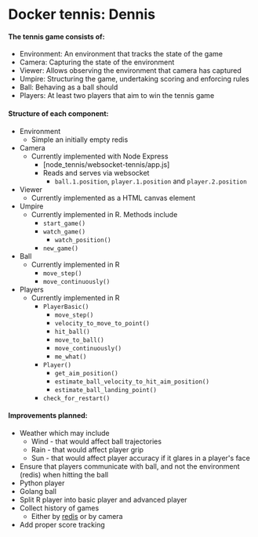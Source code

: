 # Docker tennis: Dennis

#### The tennis game consists of:
* Environment: An environment that tracks the state of the game
* Camera: Capturing the state of the environment
* Viewer: Allows observing the environment that camera has captured
* Umpire: Structuring the game, undertaking scoring and enforcing rules
* Ball: Behaving as a ball should
* Players: At least two players that aim to win the tennis game

#### Structure of each component:
* Environment
  * Simple an initially empty redis
* Camera
  * Currently implemented with Node Express
    * [node_tennis/websocket-tennis/app.js]
    * Reads and serves via websocket
      * `ball.1.position`, `player.1.position` and `player.2.position`
* Viewer
  * Currently implemented as a HTML canvas element
* Umpire
  * Currently implemented in R. Methods include
    * `start_game()`
    * `watch_game()`
      * `watch_position()`
    * `new_game()`
* Ball
  * Currently implemented in R
    * `move_step()`
    * `move_continuously()`
* Players
  * Currently implemented in R
    * `PlayerBasic()`
      * `move_step()`
      * `velocity_to_move_to_point()`
      * `hit_ball()`
      * `move_to_ball()`
      * `move_continuously()`
      * `me_what()`
    * `Player()`
      * `get_aim_position()`
      * `estimate_ball_velocity_to_hit_aim_position()`
      * `estimate_ball_landing_point()`
    * `check_for_restart()`

#### Improvements planned:
* Weather which may include
  * Wind - that would affect ball trajectories
  * Rain - that would affect player grip
  * Sun - that would affect player accuracy if it glares in a player's face
* Ensure that players communicate with ball, and not the environment (redis) when hitting the ball
* Python player
* Golang ball
* Split R player into basic player and advanced player
* Collect history of games
  * Either by [redis](https://redis.io/topics/persistence) or by camera
* Add proper score tracking
